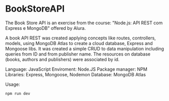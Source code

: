 # BookStoreAPI

The Book Store API is an exercise from the course: "Node.js: API REST com Express e MongoDB" offered by Alura.

A book API REST was created applying concepts like routes, controllers, models, using MongoDB Atlas to create a cloud database, Express and Mongoose libs. 
It was created a simple CRUD to data manipulation including queries from ID and from publisher name. The resources on database (books, authors and publishers) were associated by id. 

Language: JavaScript
Enviroment: Node.JS
Package manager: NPM
Libraries: Express, Mongoose, Nodemon
Database: MongoDB Atlas

Usage:

```
npm run dev
```